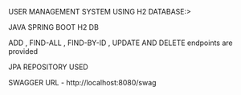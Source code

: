USER MANAGEMENT SYSTEM USING H2 DATABASE:>

JAVA SPRING BOOT H2 DB

ADD , FIND-ALL , FIND-BY-ID , UPDATE AND DELETE endpoints are provided

JPA REPOSITORY USED

SWAGGER URL - http://localhost:8080/swag